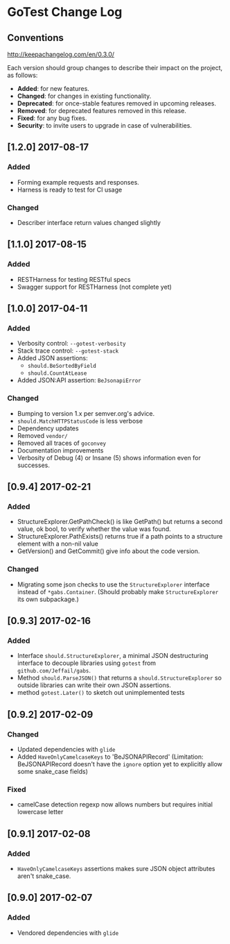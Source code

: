 # GoTest Change Log

## Conventions
http://keepachangelog.com/en/0.3.0/

Each version should group changes to describe their impact on the project, as follows:
- **Added**: for new features.
- **Changed**: for changes in existing functionality.
- **Deprecated**: for once-stable features removed in upcoming releases.
- **Removed**: for deprecated features removed in this release.
- **Fixed**: for any bug fixes.
- **Security**: to invite users to upgrade in case of vulnerabilities.

## [1.2.0] 2017-08-17
### Added
- Forming example requests and responses.
- Harness is ready to test for CI usage
### Changed
- Describer interface return values changed slightly

## [1.1.0] 2017-08-15
### Added
- RESTHarness for testing RESTful specs
- Swagger support for RESTHarness (not complete yet)

## [1.0.0] 2017-04-11
### Added
- Verbosity control: `--gotest-verbosity`
- Stack trace control: `--gotest-stack`
- Added JSON assertions:
  - `should.BeSortedByField`
  - `should.CountAtLease`
- Added JSON:API assertion: `BeJsonapiError`
### Changed
- Bumping to version 1.x per semver.org's advice.
- `should.MatchHTTPStatusCode` is less verbose
- Dependency updates
- Removed `vendor/`
- Removed all traces of `goconvey`
- Documentation improvements
- Verbosity of Debug (4) or Insane (5) shows information even for successes.


## [0.9.4] 2017-02-21
### Added
- StructureExplorer.GetPathCheck() is like GetPath() but returns a second value, ok bool, to verify whether the value was found.
- StructureExplorer.PathExists() returns true if a path points to a structure element with a non-nil value
- GetVersion() and GetCommit() give info about the code version.
### Changed
- Migrating some json checks to use the `StructureExplorer` interface instead of `*gabs.Container`. (Should probably make `StructureExplorer` its own subpackage.)

## [0.9.3] 2017-02-16
### Added
- Interface `should.StructureExplorer`, a minimal JSON destructuring interface to decouple libraries using `gotest` from `github.com/Jeffail/gabs`.
- Method `should.ParseJSON()` that returns a `should.StructureExplorer` so outside libraries can write their own JSON assertions.
- method `gotest.Later()` to sketch out unimplemented tests

## [0.9.2] 2017-02-09
### Changed
- Updated dependencies with `glide`
- Added `HaveOnlyCamelcaseKeys` to 'BeJSONAPIRecord' (Limitation: BeJSONAPIRecord doesn't have the `ignore` option yet to explicitly allow some snake_case fields)

### Fixed
- camelCase detection regexp now allows numbers but requires initial lowercase letter

## [0.9.1] 2017-02-08
### Added
- `HaveOnlyCamelcaseKeys` assertions makes sure JSON object attributes aren't snake_case.

## [0.9.0] 2017-02-07
### Added
- Vendored dependencies with `glide`
